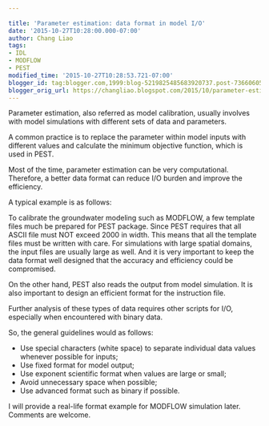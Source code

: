 ```yaml
---
 
title: 'Parameter estimation: data format in model I/O'
date: '2015-10-27T10:28:00.000-07:00'
author: Chang Liao
tags:
- IDL
- MODFLOW
- PEST
modified_time: '2015-10-27T10:28:53.721-07:00'
blogger_id: tag:blogger.com,1999:blog-5219825485683920737.post-7366060579307215119
blogger_orig_url: https://changliao.blogspot.com/2015/10/parameter-estimation-02.html
---
```


Parameter estimation, also referred as model calibration, usually involves with model simulations with different sets of data and parameters.

A common practice is to replace the parameter within model inputs with different values and calculate the minimum objective function, which is used in PEST.

Most of the time, parameter estimation can be very computational. Therefore, a better data format can reduce I/O burden and improve the efficiency.

A typical example is as follows:

To calibrate the groundwater modeling such as MODFLOW, a few template files much be prepared for PEST package. Since PEST requires that all ASCII file must NOT exceed 2000 in width. This means that all the template files must be written with care.
For simulations with large spatial domains, the input files are usually large as well. And it is very important to keep the data format well designed that the accuracy and efficiency could be compromised.

On the other hand, PEST also reads the output from model simulation. It is also important to design an efficient format for the instruction file.

Further analysis of these types of data requires other scripts for I/O, especially when encountered with binary data.

So, the general guidelines would as follows:

* Use special characters (white space) to separate individual data values whenever possible for inputs;
* Use fixed format for model output;
* Use exponent scientific format when values are large or small;
* Avoid unnecessary space when possible;
* Use advanced format such as binary if possible.

I will provide a real-life format example for MODFLOW simulation later.
Comments are welcome.